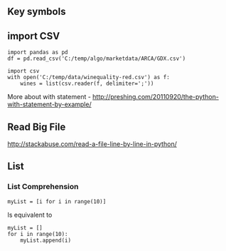 ## Key symbols


## import CSV
```
import pandas as pd
df = pd.read_csv('C:/temp/algo/marketdata/ARCA/GDX.csv')
```

```
import csv
with open('C:/temp/data/winequality-red.csv') as f:
    wines = list(csv.reader(f, delimiter=';'))
```
More about with statement - http://preshing.com/20110920/the-python-with-statement-by-example/


## Read Big File
http://stackabuse.com/read-a-file-line-by-line-in-python/


## List

### List Comprehension
```
myList = [i for i in range(10)]
```
Is equivalent to
```
myList = []
for i in range(10):
    myList.append(i)
```
